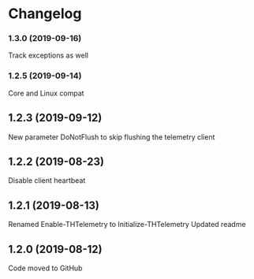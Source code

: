 # Changelog
### 1.3.0 (2019-09-16)
Track exceptions as well

### 1.2.5 (2019-09-14)
Core and Linux compat

## 1.2.3 (2019-09-12)
New parameter DoNotFlush to skip flushing the telemetry client

## 1.2.2 (2019-08-23)
Disable client heartbeat

## 1.2.1 (2019-08-13)
Renamed Enable-THTelemetry to Initialize-THTelemetry
Updated readme

## 1.2.0 (2019-08-12)
Code moved to GitHub
